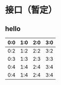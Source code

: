 # 接口（暂定） #

## hello ##
| 0:0 | 1:0 | 2:0 | 3:0 |
| -- | -- | -- | -- |
| 0:2 | 1:2 | 2:2 | 3:2 |
| 0:3 | 1:3 | 2:3 | 3:3 |
| 0:4 | 1:4 | 2:4 | 3:4 |
| 0:4 | 1:4 | 2:4 | 3:4 |
